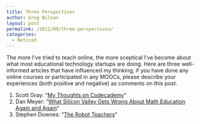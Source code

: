 ```yaml
---
title: Three Perspectives
author: Greg Wilson
layout: post
permalink: /2012/09/three-perspectives/
categories:
  - Noticed
---
```

The more I&#8217;ve tried to teach online, the more sceptical I&#8217;ve become about what most educational technology startups are doing. Here are three well-informed articles that have influenced my thinking; if you have done any online courses or participated in any MOOCs, please describe your experiences (both positive and negative) as comments on this post.

1.  Scott Gray: &#8220;[My Thoughts on Codecademy][1]&#8220;
2.  Dan Meyer: &#8220;[What Silicon Valley Gets Wrong About Math Education Again and Again][2]&#8220;
3.  Stephen Downes: &#8220;[The Robot Teachers][3]&#8220;

 [1]: http://blog.oreillyschool.com/2011/12/my-thoughts-on-codecademy.html
 [2]: http://blog.mrmeyer.com/?p=12782
 [3]: http://halfanhour.blogspot.ca/2012/09/the-robot-teachers.html